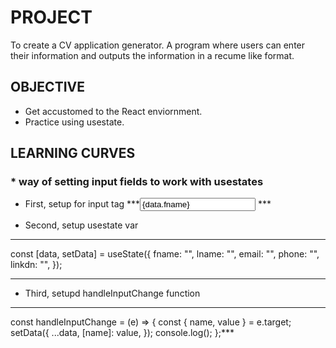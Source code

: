 # PROJECT

To create a CV application generator. A program where users can enter their information and outputs the information in a recume like format.

## OBJECTIVE

- Get accustomed to the React enviornment.
- Practice using usestate.

## LEARNING CURVES

### \* way of setting input fields to work with usestates

- First, setup for input tag
  \*\*\*<input
              type="text"
              name="fname"
              placeholder="First Name"
              onChange={handleInputChange}
              value={data.fname}
            />
  \*\*\*

- Second, setup usestate var

---

const [data, setData] = useState({
fname: "",
lname: "",
email: "",
phone: "",
linkdn: "",
});

---

- Third, setupd handleInputChange function

---

const handleInputChange = (e) => {
const { name, value } = e.target;
setData({
...data,
[name]: value,
});
console.log();
};\*\*\*
